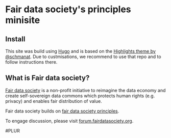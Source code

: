 # Fair data society's principles minisite

## Install

This site was build using [Hugo](https://gohugo.io) and is based on the [Highlights theme by @schmanat](https://github.com/schmanat/hugo-highlights-theme). Due to custmisations, we recommend to use that repo and to follow instructions there.

## What is Fair data society?

[Fair data society](https://fairdatasociety.org) is a non-profit initiative to reimagine the data economy and create self-sovereign data commons which protects human rights (e.g. privacy) and enables fair distribution of value.

Fair data society builds on [fair data society principles](https://principles.fairdatasociety.org).

To engage discussion, please visit [forum.fairdatasociety.org](https://forum.fairdatasociety.org).

#PLUR
